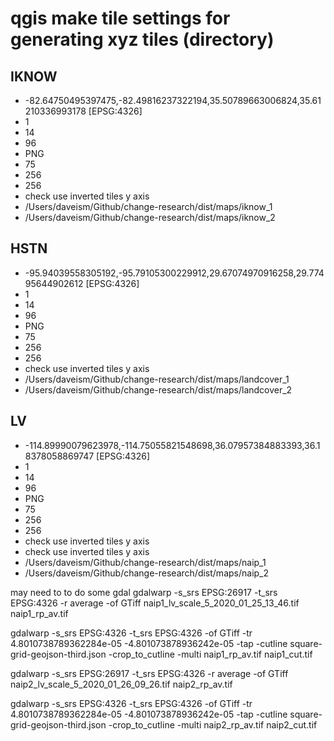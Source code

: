 # qgis make tile settings for generating xyz tiles (directory)

## IKNOW
* -82.64750495397475,-82.49816237322194,35.50789663006824,35.61210336993178 [EPSG:4326]
* 1
* 14
* 96
* PNG
* 75
* 256
* 256
* check use inverted tiles y axis
* /Users/daveism/Github/change-research/dist/maps/iknow_1
* /Users/daveism/Github/change-research/dist/maps/iknow_2

## HSTN
* -95.94039558305192,-95.79105300229912,29.67074970916258,29.77495644902612 [EPSG:4326]
* 1
* 14
* 96
* PNG
* 75
* 256
* 256
* check use inverted tiles y axis
* /Users/daveism/Github/change-research/dist/maps/landcover_1
* /Users/daveism/Github/change-research/dist/maps/landcover_2

## LV
* -114.89990079623978,-114.75055821548698,36.07957384883393,36.18378058869747 [EPSG:4326]
* 1
* 14
* 96
* PNG
* 75
* 256
* 256
* check use inverted tiles y axis
* check use inverted tiles y axis
* /Users/daveism/Github/change-research/dist/maps/naip_1
* /Users/daveism/Github/change-research/dist/maps/naip_2

may need to to do some gdal
gdalwarp -s_srs EPSG:26917 -t_srs EPSG:4326 -r average -of GTiff naip1_lv_scale_5_2020_01_25_13_46.tif naip1_rp_av.tif



gdalwarp -s_srs EPSG:4326 -t_srs EPSG:4326 -of GTiff -tr 4.8010738789362284e-05 -4.801073878936242e-05 -tap -cutline square-grid-geojson-third.json -crop_to_cutline -multi naip1_rp_av.tif naip1_cut.tif

gdalwarp -s_srs EPSG:26917 -t_srs EPSG:4326 -r average -of GTiff naip2_lv_scale_5_2020_01_26_09_26.tif naip2_rp_av.tif


gdalwarp -s_srs EPSG:4326 -t_srs EPSG:4326 -of GTiff -tr 4.8010738789362284e-05 -4.801073878936242e-05 -tap -cutline square-grid-geojson-third.json -crop_to_cutline -multi naip2_rp_av.tif naip2_cut.tif
